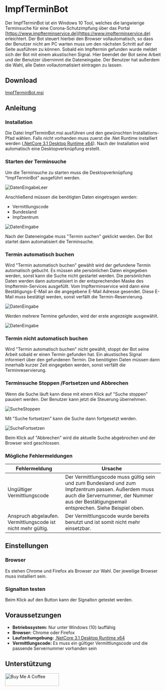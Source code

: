# ImpfTerminBot

Der ImpfTerminBot ist ein Windows 10 Tool, welches die langwierige Terminsuche für eine Corona-Schutzimpfung über das Portal [https://www.impfterminservice.de](https://www.impfterminservice.de) erleichtert. Der Bot steuert hierbei den Browser vollautomatisch, so dass der Benutzer nicht am PC warten muss um den nächsten Schritt auf der Seite ausführen zu können. Sobald ein Impftermin gefunden wurde meldet sich der Bot mit einem akustischen Signal. Hier beendet der Bot seine Arbeit und der Benutzer übernimmt die Dateneingabe. Der Benutzer hat außerdem die Wahl, alle Daten vollautomatisiert eintragen zu lassen.

## Download 
[ImpfTerminBot.msi](https://github.com/kyi87/ImpfTerminBot/releases/latest/download/ImpfTerminBot.msi)

## Anleitung
### Installation
Die Datei ImpfTerminBot.msi ausführen und den gewünschten Installations-Pfad wählen. Falls nicht vorhanden muss zuerst die .Net Runtime installiert werden ([.NetCore 3.1 Desktop Runtime x64](https://dotnet.microsoft.com/download/dotnet/thank-you/runtime-desktop-3.1.14-windows-x64-installer)). Nach der Installation wird automatisch eine Desktopverknüpfung erstellt.

### Starten der Terminsuche
Um die Terminsuche zu starten muss die Desktopverknüpfung "ImpfTerminBot" ausgeführt werden. 

![DatenEingabeLeer](doc/DatenEingabe_leer.png)

Anschließend müssen die benötigten Daten eingetragen werden:

- Vermittlungscode
-  Bundesland
-  Impfzentrum 

![DatenEingabe](doc/DatenEingabe.png)

Nach der Dateneingabe muss "Termin suchen" geklickt werden. Der Bot startet dann automatisiert die Terminsuche.

### Termin automatisch buchen

Wird "Termin automatisch buchen" gewählt wird der gefundene Termin automatisch gebucht. Es müssen alle persönlichen Daten eingegeben werden, sonst kann die Suche nicht gestartet werden. Die persönlichen Daten werden dann automatisiert in der entsprechenden Maske des Impftermin-Services ausgefüllt. Vom Impfterminservice wird dann eine Bestätigungs-E-Mail an die angegebene E-Mail Adresse gesendet. Diese E-Mail muss bestätigt werden, sonst verfällt die Termin-Reservierung.

![DatenEingabe](doc/DatenEingabe_persönlich.png)

Werden mehrere Termine gefunden, wird der erste angezeigte ausgewählt.

![DatenEingabe](doc/TerminGefunden.png)

### Termin nicht automatisch buchen

Wird "Termin automatisch buchen" nicht gewählt, stoppt der Bot seine Arbeit sobald er einen Termin gefunden hat. Ein akustisches Signal informiert über den gefundenen Termin. Die benötigten Daten müssen dann innerhalb kurzer Zeit eingegeben werden, sonst verfällt die Terminreservierung. 

### Terminsuche Stoppen /Fortsetzen und Abbrechen

Wenn die Suche läuft kann diese mit einem Klick auf "Suche stoppen" pausiert werden. Der Benutzer kann jetzt die Steuerung übernehmen.

![SucheStoppen](doc/SucheStoppen.png)

Mit "Suche fortsetzen" kann die Suche dann fortgesetzt werden.

![SucheFortsetzen](doc/SucheFortsetzen.png)

Beim Klick auf "Abbrechen" wird die aktuelle Suche abgebrochen und der Browser wird geschlossen.

### Mögliche Fehlermeldungen

| Fehlermeldung                                                | Ursache                                                      |
| ------------------------------------------------------------ | ------------------------------------------------------------ |
| Ungültiger Vermittlungscode                                  | Der Vermittlungscode muss gültig sein und zum Bundesland und zum Impfzentrum passen. Außerdem muss auch die Servernummer, der Nummer aus der Bestätigungsemail entsprechen. Siehe Beispiel oben. |
| Anspruch abgelaufen. Vermittlungscode ist nicht mehr gültig. | Der Vermittlungscode wurde bereits benutzt und ist somit nicht mehr einsetzbar. |

## Einstellungen

### Browser

Es stehen Chrome und Firefox als Browser zur Wahl. Der jeweilige Browser muss installiert sein.

### Signalton testen

Beim Klick auf den Button kann der Signalton getestet werden.

## Voraussetzungen

- **Betriebssystem:** Nur unter Windows (10) lauffähig
- **Browser:** Chrome oder Firefox
- **Laufzeitumgebung:** [.NetCore 3.1 Desktop Runtime x64](https://dotnet.microsoft.com/download/dotnet/thank-you/runtime-desktop-3.1.14-windows-x64-installer)
- **Vermittlungscode:** Es muss ein gültiger Vermittlungscode und die passende Servernummer vorhanden sein

## Unterstützung
<a href="https://www.buymeacoffee.com/kyi87" target="_blank"><img src="https://cdn.buymeacoffee.com/buttons/default-orange.png" alt="Buy Me A Coffee" height="41" width="174"></a>

